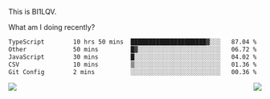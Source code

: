 This is BI1LQV.

What am I doing recently?

<!--START_SECTION:waka-->

```txt
TypeScript        10 hrs 50 mins  █████████████████████▓░░░   87.04 %
Other             50 mins         █▓░░░░░░░░░░░░░░░░░░░░░░░   06.72 %
JavaScript        30 mins         █░░░░░░░░░░░░░░░░░░░░░░░░   04.02 %
CSV               10 mins         ▒░░░░░░░░░░░░░░░░░░░░░░░░   01.36 %
Git Config        2 mins          ░░░░░░░░░░░░░░░░░░░░░░░░░   00.36 %
```

<!--END_SECTION:waka-->
<img align="right" src="https://github-readme-stats.vercel.app/api?username=bi1lqv&show_icons=true&count_private=true">

<img src="https://metrics.lecoq.io/bi1lqv?template=classic&base.activity=0&base.community=0&base.repositories=0&base.metadata=0&isocalendar=1&base=header%2C%20activity%2C%20community%2C%20repositories%2C%20metadata&base.indepth=false&base.hireable=false&isocalendar=false&isocalendar.duration=full-year&config.timezone=Asia%2FShanghai">
